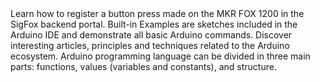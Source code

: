 <EssentialsColumn title="Tutorials for MKR FOX 1200">

<EssentialElement title="First configuration with MKR FOX 1200" type="tutorial" link="/tutorials/mkr-fox-1200/sigfox-first-configuration">
   Learn how to register a button press made on the MKR FOX 1200 in the SigFox backend portal.
  </EssentialElement>

</EssentialsColumn>

<EssentialsColumn title="Arduino Basics">
  <EssentialElement title="Built-in Examples" type="tutorial" link="/built-in-examples/">
    Built-in Examples are sketches included in the Arduino IDE and demonstrate all basic Arduino commands. 
  </EssentialElement>
  <EssentialElement title="Learn" type="resource" link="/learn">
    Discover interesting articles, principles and techniques related to the Arduino ecosystem.
  </EssentialElement>
  <EssentialElement title="Language References" type="resource" link="https://www.arduino.cc/reference/en/">
  Arduino programming language can be divided in three main parts: functions, values (variables and constants), and structure.
  </EssentialElement>
</EssentialsColumn>